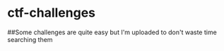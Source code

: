 # ctf-challenges

##Some challenges are quite easy but I'm uploaded to don't waste time searching them 
